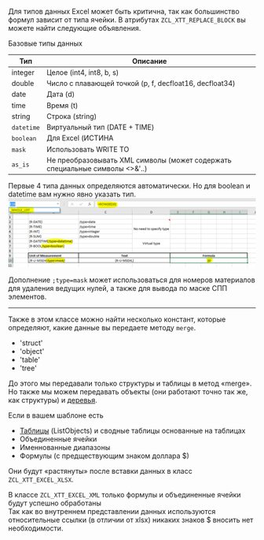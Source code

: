 Для типов данных Excel может быть критична, так как большинство формул зависит от типа ячейки.
В атрибутах `ZCL_XTT_REPLACE_BLOCK` вы можете найти следующие объявления.

Базовые типы данных

|Тип      | Описание      |
|-------------|-------------|
|integer| Целое (int4, int8, b, s) |
|double| Число с плавающей точкой (p, f, decfloat16, decfloat34) |
|date| Дата (d) |
|time| Время (t) |
|string| Строка (string) |
|`datetime`| Виртуальный тип (DATE + TIME) |
|`boolean`|Для Excel (ИСТИНА|ЛОЖЬ)|
|`mask`|Использовать WRITE TO|
|`as_is`|Не преобразовывать XML символы (может содержать специальные символы <>&'..)|

Первые 4 типа данных определяются автоматически. Но для boolean и datetime вам нужно явно указать тип.
![data_types_01.png](img/data_types_01.png)

Дополнение `;type=mask` может использоваться для номеров материалов для удаления ведущих нулей, а также для вывода по маске СПП элементов.

***

Также в этом классе можно найти несколько констант, которые определяют, какие данные вы передаете методу `merge`.
* 'struct'
* 'object'
* 'table'
* 'tree'

До этого мы передавали только структуры и таблицы в метод «merge».
Но также мы можем передавать объекты (они работают точно так же, как структуры) и [деревья](Пример-№05-Деревья-(группировка-по-полям)).

Если в вашем шаблоне есть
* [Таблицы](Пример-№02-Вывод-простой-таблицы) (ListObjects) и сводные таблицы основанные на таблицах
* Объединенные ячейки
* Именнованные диапазоны
* Формулы (с предществующим знаком доллара $)

Они будут «растянуты» после вставки данных в класс `ZCL_XTT_EXCEL_XLSX`.

В классе `ZCL_XTT_EXCEL_XML` только формулы и объединенные ячейки будут успешно обработаны<br/>
Так как во внутреннем представлении данных используются относительные ссылки (в отличии от xlsx) никаких знаков $ вносить нет необходимости.